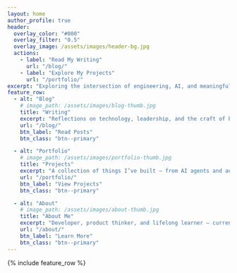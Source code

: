 ```yaml
---
layout: home
author_profile: true
header:
  overlay_color: "#000"
  overlay_filter: "0.5"
  overlay_image: /assets/images/header-bg.jpg
  actions:
    - label: "Read My Writing"
      url: "/blog/"
    - label: "Explore My Projects"
      url: "/portfolio/"
excerpt: "Exploring the intersection of engineering, AI, and meaningful products — one experiment at a time."
feature_row:
  - alt: "Blog"
    # image_path: /assets/images/blog-thumb.jpg
    title: "Writing"
    excerpt: "Reflections on technology, leadership, and the craft of building with purpose."
    url: "/blog/"
    btn_label: "Read Posts"
    btn_class: "btn--primary"

  - alt: "Portfolio"
    # image_path: /assets/images/portfolio-thumb.jpg
    title: "Projects"
    excerpt: "A collection of things I’ve built — from AI agents and automation tools to production-scale web systems."
    url: "/portfolio/"
    btn_label: "View Projects"
    btn_class: "btn--primary"

  - alt: "About"
    # image_path: /assets/images/about-thumb.jpg
    title: "About Me"
    excerpt: "Developer, product thinker, and lifelong learner — currently building systems that blend code and creativity."
    url: "/about/"
    btn_label: "Learn More"
    btn_class: "btn--primary"
---
```


{% include feature_row %}

